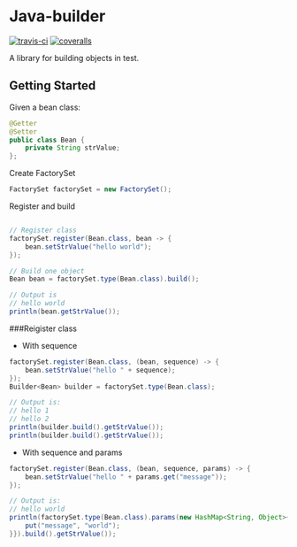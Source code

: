 # Java-builder
[![travis-ci](https://travis-ci.org/leeonky/java-builder.svg?branch=master)](https://travis-ci.org/leeonky/java-builder)
[![coveralls](https://coveralls.io/repos/github/leeonky/java-builder/badge.svg?branch=master)](https://coveralls.io/github/leeonky/java-builder)

A library for building objects in test.

## Getting Started

Given a bean class:

```java
@Getter
@Setter
public class Bean {
    private String strValue;
};
```

Create FactorySet

```java
FactorySet factorySet = new FactorySet();
```

Register and build

```java

// Register class
factorySet.register(Bean.class, bean -> {
    bean.setStrValue("hello world");
});

// Build one object
Bean bean = factorySet.type(Bean.class).build();

// Output is
// hello world
println(bean.getStrValue());
```

###Reigister class

- With sequence

```java
factorySet.register(Bean.class, (bean, sequence) -> {
    bean.setStrValue("hello " + sequence);
});
Builder<Bean> builder = factorySet.type(Bean.class);

// Output is:
// hello 1
// hello 2
println(builder.build().getStrValue());
println(builder.build().getStrValue());
```

- With sequence and params

```java
factorySet.register(Bean.class, (bean, sequence, params) -> {
    bean.setStrValue("hello " + params.get("message"));
});

// Output is:
// hello world
println(factorySet.type(Bean.class).params(new HashMap<String, Object>{{
    put("message", "world");
}}).build().getStrValue());
```
